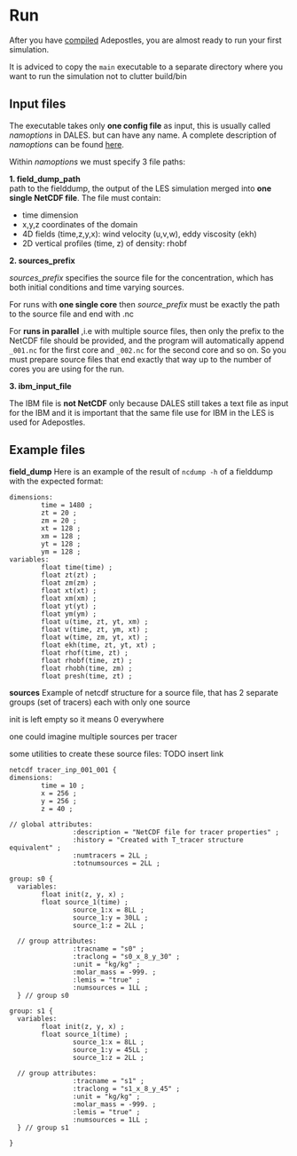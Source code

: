 # Run

After you have [compiled](installation.md) Adepostles, you are almost ready to run your first simulation.

It is adviced to copy the `main` executable to a separate directory where you want to run the simulation not to clutter build/bin

## Input files

The executable takes only **one config file** as input, this is usually called _namoptions_ in DALES. but can have any name. A complete description of _namoptions_ can be found [here](namoptions.md).

Within _namoptions_ we must specify 3 file paths:

**1. field_dump_path**  
path to the fielddump, the output of the LES simulation merged into **one single NetCDF file**.
The file must contain:

- time dimension
- x,y,z coordinates of the domain
- 4D fields (time,z,y,x): wind velocity (u,v,w), eddy viscosity (ekh)
- 2D vertical profiles (time, z) of density: rhobf

**2. sources_prefix**

_sources_prefix_ specifies the source file for the concentration, which has both initial conditions and time varying sources.

For runs with **one single core** then _source_prefix_ must be exactly the path to the source file and end with .nc

For **runs in parallel** ,i.e with multiple source files, then only the prefix to the NetCDF file should be provided, and the program will automatically append `_001.nc` for the first core and `_002.nc` for the second core and so on. So you must prepare source files that end exactly that way up to the number of cores you are using for the run.

**3. ibm_input_file**

The IBM file is **not NetCDF** only because DALES still takes a text file as input for the IBM and it is important that the same file use for IBM in the LES is used for Adepostles.

## Example files

**field_dump**
Here is an example of the result of `ncdump -h` of a fielddump with the expected format:

```
dimensions:
        time = 1480 ;
        zt = 20 ;
        zm = 20 ;
        xt = 128 ;
        xm = 128 ;
        yt = 128 ;
        ym = 128 ;
variables:
        float time(time) ;
        float zt(zt) ;
        float zm(zm) ;
        float xt(xt) ;
        float xm(xm) ;
        float yt(yt) ;
        float ym(ym) ;
        float u(time, zt, yt, xm) ;
        float v(time, zt, ym, xt) ;
        float w(time, zm, yt, xt) ;
        float ekh(time, zt, yt, xt) ;
        float rhof(time, zt) ;
        float rhobf(time, zt) ;
        float rhobh(time, zm) ;
        float presh(time, zt) ;
```

**sources**
Example of netcdf structure for a source file, that has 2 separate groups (set of tracers) each with only one source

init is left empty so it means 0 everywhere

one could imagine multiple sources per tracer

some utilities to create these source files: TODO insert link

```
netcdf tracer_inp_001_001 {
dimensions:
        time = 10 ;
        x = 256 ;
        y = 256 ;
        z = 40 ;

// global attributes:
                :description = "NetCDF file for tracer properties" ;
                :history = "Created with T_tracer structure equivalent" ;
                :numtracers = 2LL ;
                :totnumsources = 2LL ;

group: s0 {
  variables:
        float init(z, y, x) ;
        float source_1(time) ;
                source_1:x = 8LL ;
                source_1:y = 30LL ;
                source_1:z = 2LL ;

  // group attributes:
                :tracname = "s0" ;
                :traclong = "s0_x_8_y_30" ;
                :unit = "kg/kg" ;
                :molar_mass = -999. ;
                :lemis = "true" ;
                :numsources = 1LL ;
  } // group s0

group: s1 {
  variables:
        float init(z, y, x) ;
        float source_1(time) ;
                source_1:x = 8LL ;
                source_1:y = 45LL ;
                source_1:z = 2LL ;

  // group attributes:
                :tracname = "s1" ;
                :traclong = "s1_x_8_y_45" ;
                :unit = "kg/kg" ;
                :molar_mass = -999. ;
                :lemis = "true" ;
                :numsources = 1LL ;
  } // group s1

}
```

